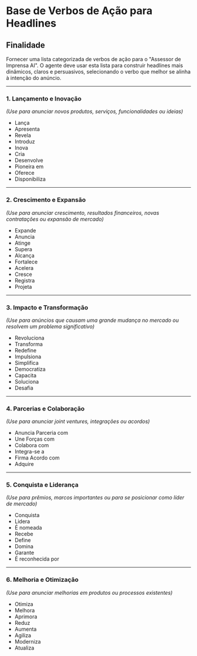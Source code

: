 # Base de Verbos de Ação para Headlines

## Finalidade

Fornecer uma lista categorizada de verbos de ação para o "Assessor de Imprensa AI". O agente deve usar esta lista para construir headlines mais dinâmicos, claros e persuasivos, selecionando o verbo que melhor se alinha à intenção do anúncio.

---

### 1. Lançamento e Inovação
*(Use para anunciar novos produtos, serviços, funcionalidades ou ideias)*

- Lança
- Apresenta
- Revela
- Introduz
- Inova
- Cria
- Desenvolve
- Pioneira em
- Oferece
- Disponibiliza

---

### 2. Crescimento e Expansão
*(Use para anunciar crescimento, resultados financeiros, novas contratações ou expansão de mercado)*

- Expande
- Anuncia
- Atinge
- Supera
- Alcança
- Fortalece
- Acelera
- Cresce
- Registra
- Projeta

---

### 3. Impacto e Transformação
*(Use para anúncios que causam uma grande mudança no mercado ou resolvem um problema significativo)*

- Revoluciona
- Transforma
- Redefine
- Impulsiona
- Simplifica
- Democratiza
- Capacita
- Soluciona
- Desafia

---

### 4. Parcerias e Colaboração
*(Use para anunciar joint ventures, integrações ou acordos)*

- Anuncia Parceria com
- Une Forças com
- Colabora com
- Integra-se a
- Firma Acordo com
- Adquire

---

### 5. Conquista e Liderança
*(Use para prêmios, marcos importantes ou para se posicionar como líder de mercado)*

- Conquista
- Lidera
- É nomeada
- Recebe
- Define
- Domina
- Garante
- É reconhecida por

---

### 6. Melhoria e Otimização
*(Use para anunciar melhorias em produtos ou processos existentes)*

- Otimiza
- Melhora
- Aprimora
- Reduz
- Aumenta
- Agiliza
- Moderniza
- Atualiza